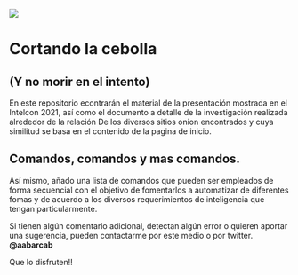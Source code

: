 <p><img src=https://www.vippng.com/png/full/426-4260786_onion-vector-cut-onion-clipart-png.png/></p>

# Cortando la cebolla

## (Y no morir en el intento)

En este repositorio econtrarán el material de la presentación mostrada en el Intelcon 2021, así como el documento a detalle de la investigación realizada alrededor de la relación
De los diversos sitios onion encontrados y cuya similitud se basa en el contenido de la pagina de inicio.

## Comandos, comandos y mas comandos.
Así mismo, añado una lista de comandos que pueden ser empleados de forma secuencial con el objetivo de fomentarlos a automatizar de diferentes fomas y de acuerdo a los diversos requerimientos de inteligencia que tengan particularmente. 


Si tienen algún comentario adicional, detectan algún error o quieren aportar una sugerencia, pueden contactarme por este medio o por twitter.  **@aabarcab**

Que lo disfruten!!
